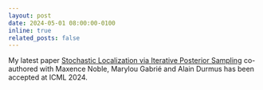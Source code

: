 ```yaml
---
layout: post
date: 2024-05-01 08:00:00-0100
inline: true
related_posts: false
---
```


My latest paper [Stochastic Localization via Iterative Posterior Sampling](https://arxiv.org/abs/2402.10758) co-authored with Maxence Noble, Marylou Gabrié and Alain Durmus has been accepted at ICML 2024.